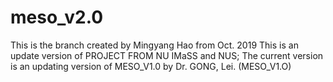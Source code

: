 # meso_v2.0
This is the branch created by Mingyang Hao from Oct. 2019
This is an update version of PROJECT FROM NU IMaSS and NUS;
The current version is an updating version of MESO_V1.0 by Dr. GONG, Lei. (MESO_V1.O)
